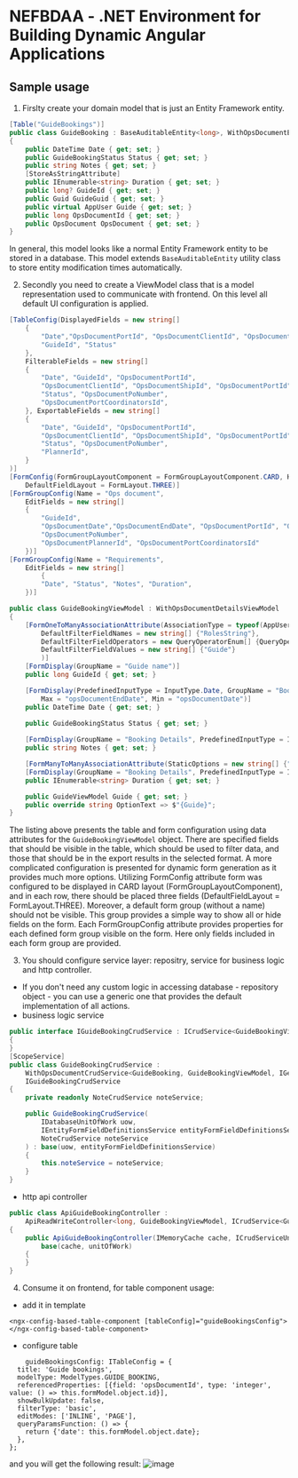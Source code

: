 # NEFBDAA - .NET Environment for Building Dynamic Angular Applications

## Sample usage
1. Firslty create your domain model that is just an Entity Framework entity.
``` c#
[Table("GuideBookings")]
public class GuideBooking : BaseAuditableEntity<long>, WithOpsDocumentEntity
{
    public DateTime Date { get; set; }
    public GuideBookingStatus Status { get; set; }
    public string Notes { get; set; }
    [StoreAsStringAttribute]
    public IEnumerable<string> Duration { get; set; }
    public long? GuideId { get; set; }
    public Guid GuideGuid { get; set; }
    public virtual AppUser Guide { get; set; }
    public long OpsDocumentId { get; set; }
    public OpsDocument OpsDocument { get; set; }
}
```
In general, this model looks like a normal Entity Framework entity to be stored in a database. This model extends `BaseAuditableEntity` utility class to store entity modification times automatically. 

2. Secondly you need to create a ViewModel class that is a model representation used to communicate with frontend. On this level all default UI configuration is applied.
``` c#
[TableConfig(DisplayedFields = new string[]
    {
        "Date","OpsDocumentPortId", "OpsDocumentClientId", "OpsDocumentShipId",
        "GuideId", "Status"
    },
    FilterableFields = new string[]
    {
        "Date", "GuideId", "OpsDocumentPortId",
        "OpsDocumentClientId", "OpsDocumentShipId", "OpsDocumentPortId", "Duration",
        "Status", "OpsDocumentPoNumber",
        "OpsDocumentPortCoordinatorsId",
    }, ExportableFields = new string[]
    {
        "Date", "GuideId", "OpsDocumentPortId",
        "OpsDocumentClientId", "OpsDocumentShipId", "OpsDocumentPortId", "Duration",
        "Status", "OpsDocumentPoNumber",
        "PlannerId",
    }
)]
[FormConfig(FormGroupLayoutComponent = FormGroupLayoutComponent.CARD, HideDefaultFormGroup = true,
    DefaultFieldLayout = FormLayout.THREE)]
[FormGroupConfig(Name = "Ops document",
    EditFields = new string[]
    {
        "GuideId",
        "OpsDocumentDate","OpsDocumentEndDate", "OpsDocumentPortId", "OpsDocumentClientId", "OpsDocumentShipId", 
        "OpsDocumentPoNumber",
        "OpsDocumentPlannerId", "OpsDocumentPortCoordinatorsId"
    })]
[FormGroupConfig(Name = "Requirements",
    EditFields = new string[]
        {
        "Date", "Status", "Notes", "Duration",
    })]

public class GuideBookingViewModel : WithOpsDocumentDetailsViewModel
{
    [FormOneToManyAssociationAttribute(AssociationType = typeof(AppUserViewModel),
        DefaultFilterFieldNames = new string[] {"RolesString"},
        DefaultFilterFieldOperators = new QueryOperatorEnum[] {QueryOperatorEnum.Like},
        DefaultFilterFieldValues = new string[] {"Guide"}
        )]
    [FormDisplay(GroupName = "Guide name")]
    public long GuideId { get; set; }

    [FormDisplay(PredefinedInputType = InputType.Date, GroupName = "Booking Details",
        Max = "opsDocumentEndDate", Min = "opsDocumentDate")]
    public DateTime Date { get; set; }
    
    public GuideBookingStatus Status { get; set; }

    [FormDisplay(GroupName = "Booking Details", PredefinedInputType = InputType.TextArea)]
    public string Notes { get; set; }

    [FormManyToManyAssociationAttribute(StaticOptions = new string[] {"AM", "PM", "EVE", "FULL DAY"})]
    [FormDisplay(GroupName = "Booking Details", PredefinedInputType = InputType.SelectMultiple)]
    public IEnumerable<string> Duration { get; set; }

    public GuideViewModel Guide { get; set; }
    public override string OptionText => $"{Guide}";
}

```
The listing above presents the table and form configuration using data attributes for the `GuideBookingViewModel` object. There are specified fields that should be visible in the table, which should be used to filter data, and those that should be in the export results in the selected format.
A more complicated configuration is presented for dynamic form generation as it provides much more options. Utilizing FormConfig attribute form was configured to be displayed in CARD layout (FormGroupLayoutComponent), and in each row, there should be placed three fields (DefaultFieldLayout = FormLayout.THREE). Moreover, a default form group (without a name) should not be visible. This group provides a simple way to show all or hide fields on the form. Each FormGroupConfig attribute provides properties for each defined form group visible on the form. Here only fields included in each form group are provided.

3. You should configure service layer: repositry, service for business logic and http controller.
- If you don't need any custom logic in accessing database - repository object - you can use a generic one that provides the default implementation of all actions.
- business logic service
``` c#
public interface IGuideBookingCrudService : ICrudService<GuideBookingViewModel>
{
}
[ScopeService]
public class GuideBookingCrudService :
    WithOpsDocumentCrudService<GuideBooking, GuideBookingViewModel, IGenericRepository<GuideBooking>>,
    IGuideBookingCrudService
{
    private readonly NoteCrudService noteService;

    public GuideBookingCrudService(
        IDatabaseUnitOfWork uow,
        IEntityFormFieldDefinitionsService entityFormFieldDefinitionsService,
        NoteCrudService noteService
    ) : base(uow, entityFormFieldDefinitionsService)
    {
        this.noteService = noteService;
    }
}
```
- http api controller
``` c#
public class ApiGuideBookingController :
    ApiReadWriteController<long, GuideBookingViewModel, ICrudService<GuideBookingViewModel>>
{
    public ApiGuideBookingController(IMemoryCache cache, ICrudServiceUnitOfWork unitOfWork) :
        base(cache, unitOfWork)
    {
    }
}
```
4. Consume it on frontend, for table component usage:
- add it in template
```
<ngx-config-based-table-component [tableConfig]="guideBookingsConfig">
</ngx-config-based-table-component>
```
- configure table
```
	guideBookingsConfig: ITableConfig = {
  title: 'Guide bookings',
  modelType: ModelTypes.GUIDE_BOOKING,
  referencedProperties: [{field: 'opsDocumentId', type: 'integer', value: () => this.formModel.object.id}],
  showBulkUpdate: false,
  filterType: 'basic',
  editModes: ['INLINE', 'PAGE'],
  queryParamsFunction: () => {
    return {'date': this.formModel.object.date};
  },
};
```
and you will get the following result:
![image](https://user-images.githubusercontent.com/19403500/157186610-eda40ece-3a58-4362-bed0-2800e018bc73.png)
